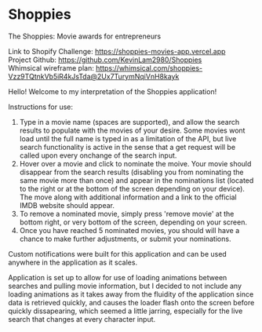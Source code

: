 # Shoppies
The Shoppies: Movie awards for entrepreneurs

Link to Shopify Challenge: https://shoppies-movies-app.vercel.app  
Project Github: https://github.com/KevinLam2980/Shoppies  
Whimsical wireframe plan: https://whimsical.com/shoppies-Vzz9TQtnkVb5iR4kJsTda@2Ux7TurymNqiVnH8kayk

Hello! Welcome to my interpretation of the Shoppies application!

Instructions for use: 
1) Type in a movie name (spaces are supported), and allow the search results to populate with the movies of your desire. Some movies wont load until the full name is typed in as a limitation of the API, but live search functionality is active in the sense that a get request will be called upon every onchange of the search input. 
2) Hover over a movie and click to nominate the moive. Your movie should disappear from the search results (disabling you from nominating the same movie more than once) and appear in the nominations list (located to the right or at the bottom of the screen depending on your device). The move along with additional information and a link to the official IMDB website should appear. 
3) To remove a nominated movie, simply press 'remove movie' at the bottom right, or very bottom of the screen, depending on your screen.
4) Once you have reached 5 nominated movies, you should will have a chance to make further adjustments, or submit your nominations.

Custom notifications were built for this application and can be used anywhere in the application as it scales.  

Application is set up to allow for use of loading animations between searches and pulling movie information, but I decided to not include any loading animations as it takes away from the fluidity of the application since data is retrieved quickly, and causes the loader flash onto the screen before quickly dissapearing, which seemed a little jarring, especially for the live search that changes at every character input.


